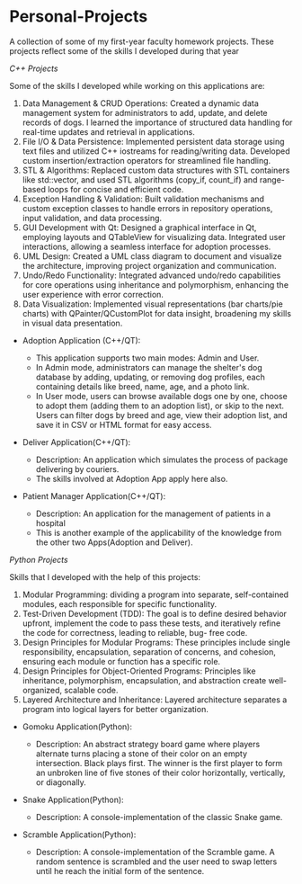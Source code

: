 # Personal-Projects

A collection of some of my first-year faculty homework projects. These projects reflect some of the skills I developed during that year


*_C++ Projects_*

Some of the skills I developed while working on this applications are:
1. Data Management & CRUD Operations: Created a dynamic data management system for administrators to add, update, and delete records of dogs. I learned the importance of structured data handling                                              for real-time updates and retrieval in applications.
2. File I/O & Data Persistence: Implemented persistent data storage using text files and utilized C++ iostreams for reading/writing data. Developed custom insertion/extraction operators for                                             streamlined file handling.
3. STL & Algorithms: Replaced custom data structures with STL containers like std::vector, and used STL algorithms (copy_if, count_if) and range-based loops for concise and efficient code.
4. Exception Handling & Validation: Built validation mechanisms and custom exception classes to handle errors in repository operations, input validation, and data processing.
5. GUI Development with Qt: Designed a graphical interface in Qt, employing layouts and QTableView for visualizing data. Integrated user interactions, allowing a seamless interface for adoption                                     processes.
6. UML Design: Created a UML class diagram to document and visualize the architecture, improving project organization and communication.
7. Undo/Redo Functionality: Integrated advanced undo/redo capabilities for core operations using inheritance and polymorphism, enhancing the user experience with error correction.
8. Data Visualization: Implemented visual representations (bar charts/pie charts) with QPainter/QCustomPlot for data insight, broadening my skills in visual data presentation.

* Adoption Application (C++/QT):
    - This application supports two main modes: Admin and User.
    - In Admin mode, administrators can manage the shelter's dog database by adding, updating, or removing dog profiles, each containing details like breed, name, age, and a photo link.
    - In User mode, users can browse available dogs one by one, choose to adopt them (adding them to an adoption list), or skip to the next. Users can filter dogs by breed and age, view their adoption          list, and save it in CSV or HTML format for easy access.

* Deliver Application(C++/QT):
    - Description: An application which simulates the process of package delivering by couriers.
    - The skills involved at Adoption App apply here also.

* Patient Manager Application(C++/QT):
    - Description: An application for the management of patients in a hospital
    - This is another example of the applicability of the knowledge from the other two Apps(Adoption and Deliver).

 *_Python Projects_*

Skills that I developed with the help of this projects:
1. Modular Programming: dividing a program into separate, self-contained modules, each responsible for specific functionality.
2. Test-Driven Development (TDD): The goal is to define desired behavior upfront, implement the code to pass these tests, and iteratively refine the code for correctness, leading to reliable, bug-                                        free code.
3. Design Principles for Modular Programs: These principles include single responsibility, encapsulation, separation of concerns, and cohesion, ensuring each module or function has a specific role.
4. Design Principles for Object-Oriented Programs: Principles like inheritance, polymorphism, encapsulation, and abstraction create well-organized, scalable code.
5. Layered Architecture and Inheritance: Layered architecture separates a program into logical layers for better organization.

* Gomoku Application(Python):
    - Description: An abstract strategy board game where players alternate turns placing a stone of their color on an empty intersection. Black plays first. The winner is the first player to form an                       unbroken line of five stones of their color horizontally, vertically, or diagonally.

* Snake Application(Python):
    - Description: A console-implementation of the classic Snake game.

* Scramble Application(Python):
    - Description: A console-implementation of the Scramble game. A random sentence is scrambled and the user need to swap letters until he reach the initial form of the sentence.
    
 



